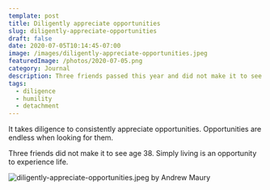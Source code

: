 ```yaml
---
template: post
title: Diligently appreciate opportunities
slug: diligently-appreciate-opportunities
draft: false
date: 2020-07-05T10:14:45-07:00
image: /images/diligently-appreciate-opportunities.jpeg
featuredImage: /photos/2020-07-05.png
category: Journal
description: Three friends passed this year and did not make it to see age 38. Simply living is an opportunity to experience life. 
tags:
  - diligence
  - humility
  - detachment
---
```

It takes diligence to consistently appreciate opportunities. Opportunities are endless when looking for them.

Three friends did not make it to see age 38. Simply living is an opportunity to experience life.

![diligently-appreciate-opportunities.jpeg by Andrew Maury](/images/diligently-appreciate-opportunities.jpeg)
